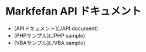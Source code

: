 # Markfefan API ドキュメント

- [APIドキュメント](./API document)
- [PHPサンプル](./PHP sample)
- [VBAサンプル](./VBA sample)


